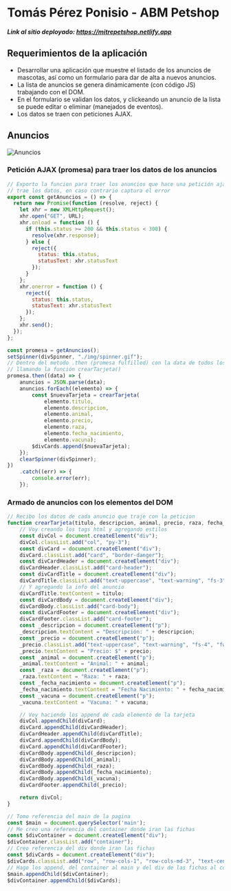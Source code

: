 # Tomás Pérez Ponisio - ABM Petshop

***Link al sitio deployado: https://mitrepetshop.netlify.app***

## Requerimientos de la aplicación

- Desarrollar una aplicación que muestre el listado de los anuncios de mascotas, así como un formulario para dar de alta a nuevos anuncios.
- La lista de anuncios se genera dinámicamente (con código JS) trabajando con el DOM.
- En el formulario se validan los datos, y clickeando un anuncio de la lista se puede editar o eliminar (manejados de eventos).
- Los datos se traen con peticiones AJAX.

## Anuncios

![Anuncios](https://i.imgur.com/nQBLWGM.png)

### Petición AJAX (promesa) para traer los datos de los anuncios

```Javascript
// Exporto la funcion para traer los anuncios que hace una petición ajax, si se resuelve correctamente
// trae los datos, en caso contrario captura el error
export const getAnuncios = () => {
  return new Promise(function (resolve, reject) {
    let xhr = new XMLHttpRequest();
    xhr.open("GET", URL);
    xhr.onload = function () {
      if (this.status >= 200 && this.status < 300) {
        resolve(xhr.response);
      } else {
        reject({
          status: this.status,
          statusText: xhr.statusText
        });
      }
    };
    xhr.onerror = function () {
      reject({
        status: this.status,
        statusText: xhr.statusText
      });
    };
    xhr.send();
  });
};
```

```Javascript
const promesa = getAnuncios();
setSpinner(divSpinner, "./img/spinner.gif");
// Dentro del metodo .then (promesa fulfilled) con la data de todos los anuncios voy creandolos individualmente
// llamando la función crearTarjeta()
promesa.then((data) => {
    anuncios = JSON.parse(data);
    anuncios.forEach((elemento) => {
        const $nuevaTarjeta = crearTarjeta(
            elemento.titulo,
            elemento.descripcion,
            elemento.animal,
            elemento.precio,
            elemento.raza,
            elemento.fecha_nacimiento,
            elemento.vacuna);
        $divCards.append($nuevaTarjeta);
    });
    clearSpinner(divSpinner);
})
    .catch((err) => {
        console.error(err);
    });
```

### Armado de anuncios con los elementos del DOM

```Javascript
// Recibo los datos de cada anuncio que traje con la peticion
function crearTarjeta(titulo, descripcion, animal, precio, raza, fecha_nacimiento, vacuna) {
    // Voy creando los tags html y agregando estilos
    const divCol = document.createElement("div");
    divCol.classList.add("col", "py-3");
    const divCard = document.createElement("div");
    divCard.classList.add("card", "border-danger");
    const divCardHeader = document.createElement("div");
    divCardHeader.classList.add("card-header");
    const divCardTitle = document.createElement("div");
    divCardTitle.classList.add("text-uppercase", "text-warning", "fs-3", "fw-bold");
    // Y agregando la info del anuncio
    divCardTitle.textContent = titulo;
    const divCardBody = document.createElement("div");
    divCardBody.classList.add("card-body");
    const divCardFooter = document.createElement("div");
    divCardFooter.classList.add("card-footer");
    const _descripcion = document.createElement("p");
    _descripcion.textContent = "Descripción: " + descripcion;
    const _precio = document.createElement("p");
    _precio.classList.add("text-uppercase", "text-warning", "fs-4", "fw-bold");
    _precio.textContent = "Precio: $" + precio;
    const _animal = document.createElement("p");
    _animal.textContent = "Animal: " + animal;
    const _raza = document.createElement("p");
    _raza.textContent = "Raza: " + raza;
    const _fecha_nacimiento = document.createElement("p");
    _fecha_nacimiento.textContent = "Fecha Nacimiento: " + fecha_nacimiento;
    const _vacuna = document.createElement("p");
    _vacuna.textContent = "Vacuna: " + vacuna;

    // Voy haciendo los append de cada elemento de la tarjeta
    divCol.appendChild(divCard);
    divCard.appendChild(divCardHeader);
    divCardHeader.appendChild(divCardTitle);
    divCard.appendChild(divCardBody);
    divCard.appendChild(divCardFooter);
    divCardBody.appendChild(_descripcion);
    divCardBody.appendChild(_animal);
    divCardBody.appendChild(_raza);
    divCardBody.appendChild(_fecha_nacimiento);
    divCardBody.appendChild(_vacuna);
    divCardFooter.appendChild(_precio);

    return divCol;
}
```

```Javascript
// Tomo referencia del main de la pagina
const $main = document.querySelector('main');
// Me creo una referencia del container donde iran las fichas
const $divContainer = document.createElement("div");
$divContainer.classList.add("container");
// Creo referencia del div donde iran las fichas
const $divCards = document.createElement("div");
$divCards.classList.add("row", "row-cols-1", "row-cols-md-3", "text-center");
// Hago los append, del container al main y del div de las fichas al container
$main.appendChild($divContainer);
$divContainer.appendChild($divCards);
```



